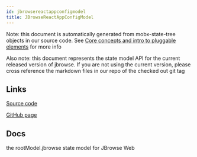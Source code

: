```yaml
---
id: jbrowsereactappconfigmodel
title: JBrowseReactAppConfigModel
---
```


Note: this document is automatically generated from mobx-state-tree objects in
our source code. See
[Core concepts and intro to pluggable elements](/docs/developer_guide/) for more
info

Also note: this document represents the state model API for the current released
version of jbrowse. If you are not using the current version, please cross
reference the markdown files in our repo of the checked out git tag

## Links

[Source code](https://github.com/GMOD/jbrowse-components/blob/main/products/jbrowse-react-app/src/jbrowseModel.ts)

[GitHub page](https://github.com/GMOD/jbrowse-components/tree/main/website/docs/models/JBrowseReactAppConfigModel.md)

## Docs

the rootModel.jbrowse state model for JBrowse Web
